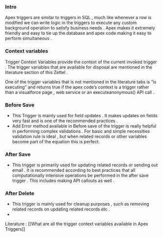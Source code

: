 
### Intro 

Apex triggers are similar to triggers in SQL , much like whenever a row is modified we can write logic in the triggers to execute any custom background operation to satisfy business needs . 
Apex makes it extremely friendly and easy to tie up the database and apex code making it easy to perform simultaneous . 


### Context variables 

Trigger Context Variables provide the context of the current invoked trigger . The trigger variables that are available for disposal are mentioned in the literature section of this Zettel . 

One of the trigger variables that is not mentioned in the literature tabs is “is executing” and returns true if the apex code’s context is a trigger rather than a visualforce page , web service or an executeanonymous() API call . 



### Before Save 

- This Trigger is mainly used for field updates . It makes updates on fields very fast and is one of the recommended practices . 
- Add Error method available in Before save of the trigger is really helpful in performing complex validations . For basic and simple necessities validation rule is ideal , but when related records or other variables become part of the equation this is perfect. 

### After Save 

- This trigger is primarily used for updating related records or sending out email . It is recommended according to best practices that all computationally intensive operations be performed in the after save trigger . This includes making API callouts as well . 



### After Delete 

- This trigger is mainly used for cleanup purposes , such as removing related records on updating related records etc . 
- 


Literature : [[What are all the trigger context variables available in Apex Triggers]]